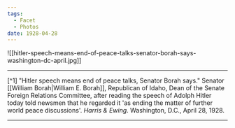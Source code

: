 ```yaml
---
tags:
  - Facet
  - Photos
date: 1928-04-28
---
```

![[hitler-speech-means-end-of-peace-talks-senator-borah-says-washington-dc-april.jpg]]

---

[^1] "Hitler speech means end of peace talks, Senator Borah says." Senator [[William Borah|William E. Borah]], Republican of Idaho, Dean of the Senate Foreign Relations Committee, after reading the speech of Adolph Hitler today told newsmen that he regarded it 'as ending the matter of further world peace discussions'. *Harris & Ewing*. Washington, D.C., April 28, 1928.

---